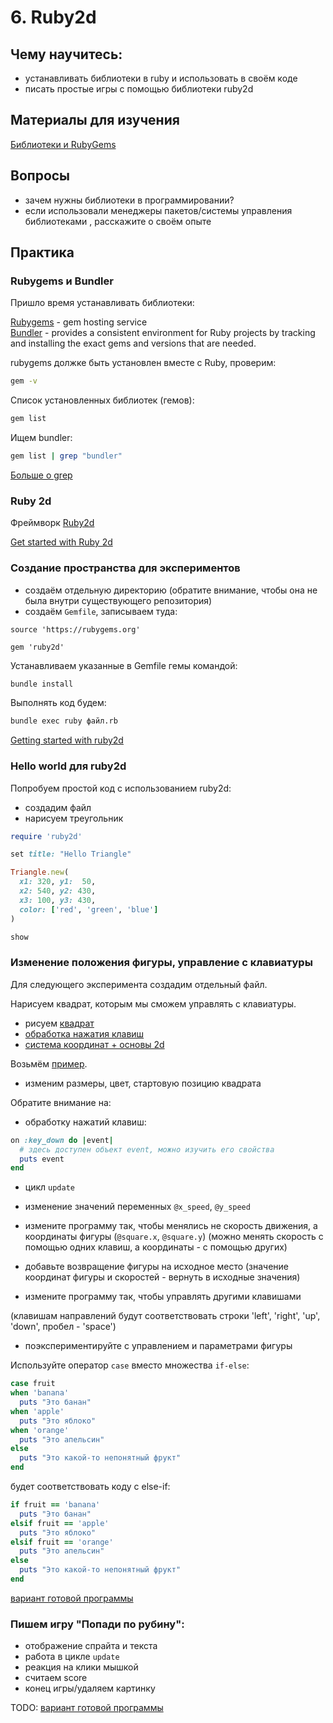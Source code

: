 # 6. Ruby2d

## Чему научитесь:
- устанавливать библиотеки в ruby и использовать в своём коде
- писать простые игры с помощью библиотеки ruby2d

## Материалы для изучения

[Библиотеки и RubyGems](https://rubyrush.ru/steps/rubygems)

## Вопросы

- зачем нужны библиотеки в программировании?  
- если использовали менеджеры пакетов/системы управления библиотеками , расскажите о своём опыте  

## Практика

### Rubygems и Bundler

Пришло время устанавливать библиотеки:  

[Rubygems](https://rubygems.org/) - gem hosting service  
[Bundler](https://bundler.io/) - provides a consistent environment for Ruby projects by tracking and installing the exact gems and versions that are needed.  

rubygems должке быть установлен вместе с Ruby, проверим:

```bash
gem -v
```

Список установленных библиотек (гемов):

```bash
gem list
```

Ищем bundler:

```bash
gem list | grep "bundler"
```

[Больше о grep](https://selectel.ru/blog/tutorials/grep-command-in-linux/)


### Ruby 2d

Фреймворк [Ruby2d](https://www.ruby2d.com/)

[Get started with Ruby 2d](https://www.ruby2d.com/learn/get-started/)


### Создание пространства для экспериментов

- создаём отдельную директорию (обратите внимание, чтобы она не была внутри существующего репозитория)
- создаём `Gemfile`, записываем туда:

```Gemfile
source 'https://rubygems.org'

gem 'ruby2d'
```

Устанавливаем указанные в Gemfile гемы командой:

```bash
bundle install
```

Выполнять код будем:

```bash
bundle exec ruby файл.rb
```

[Getting started with ruby2d](https://www.ruby2d.com/learn/get-started/)  

### Hello world для ruby2d

Попробуем простой код с использованием ruby2d:
- создадим файл
- нарисуем треугольник

```ruby
require 'ruby2d'

set title: "Hello Triangle"

Triangle.new(
  x1: 320, y1:  50,
  x2: 540, y2: 430,
  x3: 100, y3: 430,
  color: ['red', 'green', 'blue']
)

show
```

### Изменение положения фигуры, управление с клавиатуры

Для слeдующего эксперимента создадим отдельный файл.  

Нарисуем квадрат, которым мы сможем управлять с клавиатуры.

- рисуем [квадрат](https://www.ruby2d.com/learn/shapes/#squares)
- [обработка нажатия клавиш](https://www.ruby2d.com/learn/input/)
- [система координат + основы 2d](https://www.ruby2d.com/learn/2d-basics/)

Возьмём [пример](https://www.ruby2d.com/learn/2d-basics/#example-of-moving-a-square-shape-with-keys).

- изменим размеры, цвет, стартовую позицию квадрата

Обратите внимание на:

- обработку нажатий клавиш:

```ruby
on :key_down do |event|
  # здесь доступен объект event, можно изучить его свойства
  puts event
end
```

- цикл `update`

- изменение значений переменных `@x_speed`, `@y_speed`

- измените программу так, чтобы менялись не скорость движения, а координаты фигуры (`@square.x`, `@square.y`)
(можно менять скорость с помощью одних клавиш, а координаты - с помощью других)

- добавьте возвращение фигуры на исходное место (значение координат фигуры и скоростей - вернуть в исходные значения)
- измените программу так, чтобы управлять другими клавишами

(клавишам направлений будут соответствовать строки 'left', 'right', 'up', 'down', пробел - 'space')

- поэкспериментируйте с управлением и параметрами фигуры

Используйте оператор `case` вместо множества `if-else`:

```ruby
case fruit
when 'banana'
  puts "Это банан"
when 'apple'
  puts "Это яблоко"
when 'orange'
  puts "Это апельсин"
else
  puts "Это какой-то непонятный фрукт"
end
```

будет соответствовать коду с else-if:

```ruby
if fruit == 'banana'
  puts "Это банан"
elsif fruit == 'apple'
  puts "Это яблоко"
elsif fruit == 'orange'
  puts "Это апельсин"
else
  puts "Это какой-то непонятный фрукт"
end

```

[вариант готовой программы](https://github.com/ruby-newbie/lessons/blob/main/code/square.rb)

### Пишем игру "Попади по рубину":

- отображение спрайта и текста
- работа в цикле `update`
- реакция на клики мышкой
- считаем score
- конец игры/удаляем картинку

TODO:
[вариант готовой программы](#)